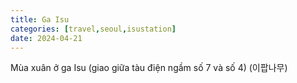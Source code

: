 ```yaml
---
title: Ga Isu
categories: [travel,seoul,isustation]
date: 2024-04-21
---
```

Mùa xuân ở ga Isu (giao giữa tàu điện ngầm số 7 và số 4) (이팝나무)

